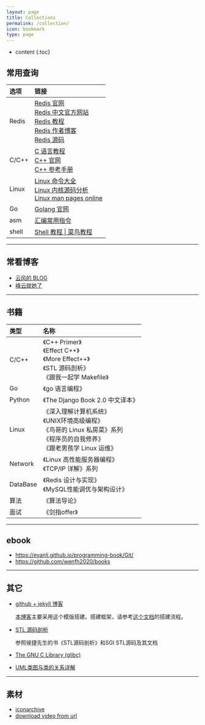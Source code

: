 ```yaml
---
layout: page
title: Collections
permalink: /collection/
icon: bookmark
type: page
---
```


* content
{:toc}

## 常用查询

| 选项  | 链接                                                                                                                                                                                                                                                            |
| :---- | :-------------------------------------------------------------------------------------------------------------------------------------------------------------------------------------------------------------------------------------------------------------- |
| Redis | [Redis 官网](https://redis.io/)<br/>[Redis 中文官方网站](http://www.redis.cn/)<br/>[Redis 教程](https://www.runoob.com/redis/redis-tutorial.html) <br/>[Redis 作者博客](http://antirez.com/) <br/> [Redis 源码](https://github.com/antirez/redis/tree/unstable) |
| C/C++ | [C 语言教程](https://www.runoob.com/cprogramming/c-tutorial.html) <br/> [C++ 官网](http://www.cplusplus.com/) <br/> [C++ 参考手册](https://zh.cppreference.com/)                                                                                                |
| Linux | [Linux 命令大全](https://www.runoob.com/linux/linux-command-manual.html)<br/>[Linux 内核源码分析](https://www.cnblogs.com/tolimit/default.html?page=1)<br/>[Linux man pages online](http://man7.org/linux/man-pages/)                                           |
| Go    | [Golang 官网](https://golang.google.cn/)                                                                                                                                                                                                                        |
| asm   | [汇编常用指令](https://blog.csdn.net/qq_36982160/article/details/82950848)                                                                                                                                                                                      |
| shell | [Shell 教程 \| 菜鸟教程](https://www.runoob.com/linux/linux-shell.html)                                                                                                                                                                                         |

---

## 常看博客

* [云风的 BLOG](https://blog.codingnow.com/)
* [峰云就她了](http://xiaorui.cc/)

---

## 书籍

| 类型     | 名称                                                                                                                                    |
| :------- | :-------------------------------------------------------------------------------------------------------------------------------------- |
| C/C++    | 《C++ Primer》 <br/>《Effect C++》 <br/>《More Effect++》<br/>《STL 源码剖析》<br/>《跟我一起学 Makefile》                              |
| Go       | 《go 语言编程》                                                                                                                         |
| Python   | 《The Django Book 2.0 中文译本》                                                                                                        |
| Linux    | 《深入理解计算机系统》<br/>《UNIX环境高级编程》<br/>《鸟哥的 Linux 私房菜》系列 <br/>《程序员的自我修养》<br/>《跟老男孩学 Linux 运维》 |
| Network  | 《Linux 高性能服务器编程》     <br/> 《TCP/IP 详解》系列                                                                                |
| DataBase | 《Redis 设计与实现》<br/> 《MySQL性能调优与架构设计》                                                                                   |
| 算法     | 《算法导论》                                                                                                                            |
| 面试     | 《剑指offer》                                                                                                                           |

---

## ebook

* https://evanli.github.io/programming-book/Git/
* https://github.com/wenfh2020/books

---

## 其它

* [github + jekyll 博客](https://github.com/Gaohaoyang/gaohaoyang.github.io)
  
  [本博客](https://wenfh2020.com/2020/02/17/make-blog/)主要采用这个模版搭建。搭建框架，请参考[这个文档](https://github.com/wonderseen/wonderseen.github.io)的搭建流程。

* [STL 源码剖析](https://www.kancloud.cn/digest/stl-sources/)
  
  参照侯捷先生的书《STL源码剖析》和SGI STL源码及其文档

* [The GNU C Library (glibc)](https://www.gnu.org/software/libc/)

* [UML类图与类的关系详解](http://www.uml.org.cn/oobject/201104212.asp)

---

## 素材

* [iconarchive](http://www.iconarchive.com/)
* [download video from url](https://en.savefrom.net/11/)

<!-- {% include comments.html %} -->
